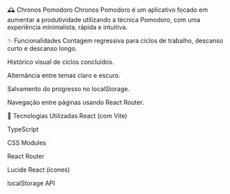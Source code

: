 🕰️ Chronos Pomodoro
Chronos Pomodoro é um aplicativo focado em aumentar a produtividade utilizando a técnica Pomodoro, com uma experiência minimalista, rápida e intuitiva.

✨ Funcionalidades
Contagem regressiva para ciclos de trabalho, descanso curto e descanso longo.

Histórico visual de ciclos concluídos.

Alternância entre temas claro e escuro.

Salvamento do progresso no localStorage.

Navegação entre páginas usando React Router.

🚀 Tecnologias Utilizadas
React (com Vite)

TypeScript

CSS Modules

React Router

Lucide React (ícones)

localStorage API
